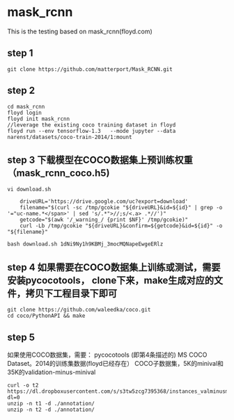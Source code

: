 # mask_rcnn
This is the testing based on mask_rcnn(floyd.com)
## step 1
```git clone https://github.com/matterport/Mask_RCNN.git```
## step 2
```  
cd mask_rcnn 
floyd login
floyd init mask_rcnn
//leverage the existing coco training dataset in floyd
floyd run --env tensorflow-1.3   --mode jupyter --data narenst/datasets/coco-train-2014/1:mount
```   
## step 3 下载模型在COCO数据集上预训练权重（mask_rcnn_coco.h5)
```vi download.sh```
```id=$1
	driveURL='https://drive.google.com/uc?export=download'
	filename="$(curl -sc /tmp/gcokie "${driveURL}&id=${id}" | grep -o '="uc-name.*</span>' | sed 's/.*">//;s/<.a> .*//')"  
	getcode="$(awk '/_warning_/ {print $NF}' /tmp/gcokie)"  
	curl -Lb /tmp/gcokie "${driveURL}&confirm=${getcode}&id=${id}" -o "${filename}"
```
```bash download.sh 1dNi9Ny1h9KBMj_3mocMQNapeEwgeERlz```
## step 4 如果需要在COCO数据集上训练或测试，需要安装pycocotools， clone下来，make生成对应的文件，拷贝下工程目录下即可
```mkdir coco
git clone https://github.com/waleedka/coco.git
cd coco/PythonAPI && make
```
## step 5 
如果使用COCO数据集，需要：
pycocotools (即第4条描述的)
MS COCO Dataset。2014的训练集数据(floyd已经存在）
COCO子数据集，5K的minival和35K的validation-minus-minival
```curl -o t1 https://dl.dropboxusercontent.com/s/o43o90bna78omob/instances_minival2014.json.zip?dl=0
curl -o t2 https://dl.dropboxusercontent.com/s/s3tw5zcg7395368/instances_valminusminival2014.json.zip?dl=0
unzip -n t1 -d ./annotation/
unzip -n t2 -d ./annotation/
```
